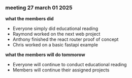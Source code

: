 ### meeting 27 march 01 2025
**what the members did**
- Everyone simply did educational reading
- Raymond worked on the next web project
- Anthony finished the react router proof of concept
- Chris worked on a basic fastapi example

**what the members will do tommorow**
- Everyone will continue to conduct educational reading
- Members will continue their assigned projects 

